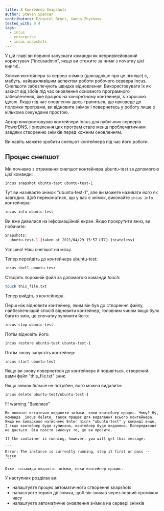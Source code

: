 ```yaml
---
title: 8 Контейнер Snapshots
author: Steven Spencer
contributors: Ezequiel Bruni, Ganna Zhyrnova
tested_with: 9.4
tags:
  - incus
  - enterprise
  - incus snapshots
---
```


У цій главі ви повинні запускати команди як непривілейований користувач ("incusadmin", якщо ви стежите за ними з початку цієї книги).

Знімки контейнера та сервер знімків (докладніше про це пізніше) є, мабуть, найважливішим аспектом роботи робочого сервера Incus. Снепшоти забезпечують швидке відновлення. Використовувати їх як захист від збоїв під час оновлення основного програмного забезпечення, яке працює на конкретному контейнері, є хорошою ідеєю. Якщо під час оновлення щось трапиться, що призведе до поломки програми, ви відновите знімок і повернетесь у роботу лише з кількома секундами простою.

Автор використовував контейнери Incus для публічних серверів PowerDNS, і оновлення цих програм стало менш проблематичним завдяки створенню знімків перед кожним оновленням.

Ви навіть можете зробити снепшот контейнера під час його роботи.

## Процес снепшот

Ми почнемо з отримання снепшот контейнера ubuntu-test за допомогою цієї команди:

```bash
incus snapshot ubuntu-test ubuntu-test-1
```

Тут ви називаєте знімок "ubuntu-test-1", але ви можете називати його як завгодно. Щоб переконатися, що у вас є знімок, виконайте `incus info` контейнера:

```bash
incus info ubuntu-test
```

Ви вже дивилися на інформаційний екран. Якщо прокрутити вниз, ви побачите:

```bash
Snapshots:
  ubuntu-test-1 (taken at 2021/04/29 15:57 UTC) (stateless)
```

Успішно! Наш снепшот на місці.

Тепер перейдіть до контейнера ubuntu-test:

```bash
incus shell ubuntu-test
```

Створіть порожній файл за допомогою команди _touch_:

```bash
touch this_file.txt
```

Тепер вийдіть з контейнера.

Перш ніж відновити контейнер, яким він був до створення файлу, найбезпечніший спосіб відновити контейнер, головним чином якщо було багато змін, це спочатку зупинити його:

```bash
incus stop ubuntu-test
```

Потім відновіть його:

```bash
incus restore ubuntu-test ubuntu-test-1
```

Потім знову запустіть контейнер:

```bash
incus start ubuntu-test
```

Якщо ви знову повернетеся до контейнера й подивіться, створений вами файл "this_file.txt" зник.

Якщо знімок більше не потрібен, його можна видалити:

```bash
incus delete ubuntu-test/ubuntu-test-1
```

!!! warning "Важливо"

````
Ви повинні остаточно видалити знімки, коли контейнер працює. Чому? Ну, команда _incus delete_ також працює для видалення всього контейнера. Якщо ми випадково натиснемо Enter після "ubuntu-test" у команді вище, І якщо контейнер буде зупинено, контейнер буде видалено. Попередження не дається. Він просто виконує те, що ви просите.

If the container is running, however, you will get this message:

```
Error: The instance is currently running, stop it first or pass --force
```

Отже, назавжди видаліть знімки, поки контейнер працює.
````

У наступних розділах ви:

- налаштуєте процес автоматичного створення snapshots
- налаштуєте термін дії знімка, щоб він зникав через певний проміжок часу
- налаштуєте автоматичне оновлення знімків на сервері знімків

